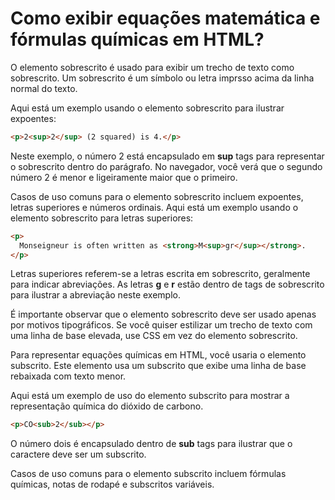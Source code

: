 # Como exibir equações matemática e fórmulas químicas em HTML?

O elemento sobrescrito é usado para exibir um trecho de texto como sobrescrito. Um sobrescrito é um símbolo ou letra imprsso acima da linha normal do texto.

Aqui está um exemplo usando o elemento sobrescrito para ilustrar expoentes:
```html
<p>2<sup>2</sup> (2 squared) is 4.</p>
```
Neste exemplo, o número 2 está encapsulado em **sup** tags para representar o sobrescrito dentro do parágrafo. No navegador, você verá que o segundo número 2 é menor e ligeiramente maior que o primeiro.

Casos de uso comuns para o elemento sobrescrito incluem expoentes, letras superiores e números ordinais. Aqui está um exemplo usando o elemento sobrescrito para letras superiores:
```html
<p>
  Monseigneur is often written as <strong>M<sup>gr</sup></strong>.
</p>
```
Letras superiores referem-se a letras escrita em sobrescrito, geralmente para indicar abreviações. As letras **g** e **r** estão dentro de tags de sobrescrito para ilustrar a abreviação neste exemplo.

É importante observar que o elemento sobrescrito deve ser usado apenas por motivos tipográficos. Se você quiser estilizar um trecho de texto com uma linha de base elevada, use CSS em vez do elemento sobrescrito.

Para representar equações químicas em HTML, você usaria o elemento subscrito. Este elemento usa um subscrito que exibe uma linha de base rebaixada com texto menor.


Aqui está um exemplo de uso do elemento subscrito para mostrar a representação química do dióxido de carbono.
```html
<p>CO<sub>2</sub></p>
```
O número dois é encapsulado dentro de **sub** tags para ilustrar que o caractere deve ser um subscrito.

Casos de uso comuns para o elemento subscrito incluem fórmulas químicas, notas de rodapé e subscritos variáveis.